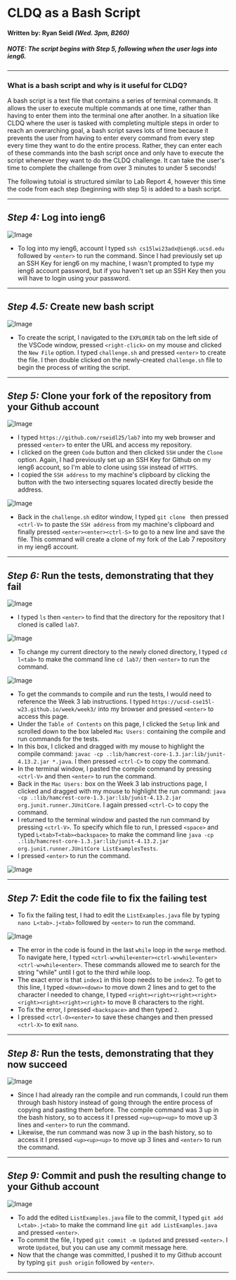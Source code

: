 # CLDQ as a Bash Script
#### Written by: Ryan Seidl *(Wed. 3pm, B260)*
##### *NOTE: The script begins with Step 5, following when the user logs into ieng6.*
---
### What is a bash script and why is it useful for CLDQ?

A bash script is a text file that contains a series of terminal commands. It allows the user
to execute multiple commands at one time, rather than having to enter them into the terminal
one after another. In a situation like CLDQ where the user is tasked with completing multiple steps
in order to reach an overarching goal, a bash script saves lots of time because it prevents the 
user from having to enter every command from every step every time they want to do the entire process. 
Rather, they can enter each of these commands into the bash script once and only have to execute the 
script whenever they want to do the CLDQ challenge. It can take the user's time to complete the
challenge from over 3 minutes to under 5 seconds!

The following tutoial is structured similar to Lab Report 4, however this time the code from
each step (beginning with step 5) is added to a bash script. 

---
## *Step 4:* Log into ieng6
![Image](step4.png)
* To log into my ieng6, account I typed `ssh cs15lwi23adx@ieng6.ucsd.edu` followed by `<enter>` to run the command. Since I had previously set up an SSH Key for ieng6 on my machine, I wasn't prompted to type my ieng6 account password, but if you haven't set up an SSH Key then you will have to login using your password.

---
## *Step 4.5:* Create new bash script
![Image](step4.5.png)
* To create the script, I navigated to the `EXPLORER` tab
on the left side of the VSCode window, pressed `<right-click>` on my mouse and clicked the
`New File` option. I typed `challenge.sh` and pressed `<enter>` to create the file. I then
double clicked on the newly-created `challenge.sh` file to begin the process of writing the script.

---
## *Step 5:* Clone your fork of the repository from your Github account
![Image](step5-1.png)

* I typed `https://github.com/rseidl25/lab7` into my web browser and 
pressed `<enter>` to enter the URL and access my repository.
* I clicked on the green `Code` button and then clicked `SSH` under the `Clone` option. Again, I had
previously set up an SSH Key for Github on my ieng6 account, so I'm able to clone using `SSH` instead of `HTTPS`.
* I copied the `SSH address` to my machine's clipboard by clicking the button with the two intersecting squares located directly beside the address. 

![Image](step25-2.png)

* Back in the `challenge.sh` editor window, I typed `git clone ` then pressed `<ctrl-V>` to paste the `SSH address` from my
machine's clipboard and finally pressed `<enter><enter><ctrl-S>` to go to a new line and save the file. This command will create a clone of my fork of the Lab 7 repository in my ieng6 account.

---
## *Step 6:* Run the tests, demonstrating that they fail
![Image](step6-1.png)

* I typed `ls` then `<enter>` to find that the directory for the repository that I cloned is called `lab7`.

![Image](step6-2.png)

* To change my current directory to the newly cloned directory, I typed `cd l<tab>` to make the command line
`cd lab7/` then `<enter>` to run the command.

![Image](step6-3.png)

* To get the commands to compile and run the tests, I would need to reference the Week 3 lab instructions.
I typed `https://ucsd-cse15l-w23.github.io/week/week3/` into my browser and pressed `<enter>` to access this page.
* Under the `Table of Contents` on this page, I clicked the `Setup` link and scrolled down to the box labeled `Mac Users:`
containing the compile and run commands for the tests.
* In this box, I clicked and dragged with my mouse to highlight the compile command: 
`javac -cp .:lib/hamcrest-core-1.3.jar:lib/junit-4.13.2.jar *.java`. I then pressed `<ctrl-C>` to copy the command.
* In the terminal window, I pasted the compile command by pressing `<ctrl-V>` and then `<enter>` to run the command.
* Back in the `Mac Users:` box on the Week 3 lab instructions page, I clicked and dragged with my mouse to 
highlight the run command: `java -cp .:lib/hamcrest-core-1.3.jar:lib/junit-4.13.2.jar org.junit.runner.JUnitCore`. 
I again pressed `<ctrl-C>` to copy the command.
* I returned to the terminal window and pasted the run command by pressing `<ctrl-V>`. To specify which file to run, 
I pressed `<space>` and typed `L<tab>T<tab><backspace>` to make the command line 
`java -cp .:lib/hamcrest-core-1.3.jar:lib/junit-4.13.2.jar org.junit.runner.JUnitCore ListExamplesTests`.
* I pressed `<enter>` to run the command.

![Image](step6-4.png)

---
## *Step 7:* Edit the code file to fix the failing test

* To fix the failing test, I had to edit the `ListExamples.java` file by typing 
`nano L<tab>.j<tab>` followed by `<enter>` to run the command.

![Image](step7.png)

* The error in the code is found in the last `while` loop in the `merge` method. To navigate here, I typed
`<ctrl-w>while<enter><ctrl-w>while<enter><ctrl-w>while<enter>`. These commands allowed me to search for the string "while" until I got to the third while loop.
* The exact error is that `index1` in this loop needs to be `index2`. To get to this line, I typed 
`<down><down>` to move down 2 lines and to get to the character I needed to change, I typed `<right><right><right><right><right><right><right><right>` to move 8 characters to the right.
* To fix the error, I pressed `<backspace>` and then typed `2`.
* I pressed `<ctrl-O><enter>` to save these changes and then pressed `<ctrl-X>` to exit `nano`.

---
## *Step 8:* Run the tests, demonstrating that they now succeed

![Image](step8.png)

* Since I had already ran the compile and run commands, I could run them through bash history instead of 
going through the entire process of copying and pasting them before. The compile command was 3 up in the 
bash history, so to access it I pressed `<up><up><up>` to move up 3 lines and `<enter>` to run the command.
* Likewise, the run command was now 3 up in the bash history, so to access it I pressed `<up><up><up>` to move up 3 lines and `<enter>` to run the command.

---
## *Step 9:* Commit and push the resulting change to your Github account

![Image](step9.png)

* To add the edited `ListExamples.java` file to the commit, I typed `git add L<tab>.j<tab>` to make 
the command line `git add ListExamples.java` and pressed `<enter>`.
* To commit the file, I typed `git commit -m Updated` and pressed `<enter>`. I wrote `Updated`, but you can use any commit message here.
* Now that the change was committed, I pushed it to my Github account by typing `git push origin` followed by `<enter>`.

---
